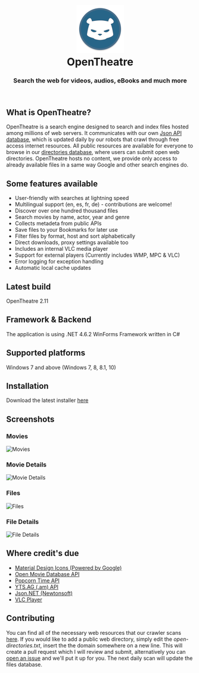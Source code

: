 <h1 align="center">
  <img src="/opentheatre/Resources/opentheatre-logo.png" height="128" width="128" alt="Logo" />
  <br />
  OpenTheatre
</h1>

<h3 align="center">Search the web for videos, audios, eBooks and much more </h3>
<div align="center">
</div>
<br />

## What is OpenTheatre?
OpenTheatre is a search engine designed to search and index files hosted among millions of web servers. It communicates with our own [Json API database](https://dropbox.com/sh/bqb14ty282xm9xi/AACeniqYjhq2auw3KU3oNW2Fa?dl=0), which is updated daily by our robots that crawl through free access internet resources. All public resources are available for everyone to browse in our [directories database](https://github.com/invu/opentheatre-app/tree/master/assets), where users can submit open web directories. OpenTheatre hosts no content, we provide only access to already available files in a same way Google and other search engines do.

## Some features available
- User-friendly with searches at lightning speed
- Multilingual support (en, es, fr, de) - contributions are welcome!
- Discover over one hundred thousand files
- Search movies by name, actor, year and genre
- Collects metadeta from public APIs
- Save files to your Bookmarks for later use
- Filter files by format, host and sort alphabetically
- Direct downloads, proxy settings available too
- Includes an internal VLC media player 
- Support for external players (Currently includes WMP, MPC & VLC)
- Error logging for exception handling
- Automatic local cache updates

## Latest build
OpenTheatre 2.11

## Framework & Backend
The application is using .NET 4.6.2 WinForms Framework written in C#

## Supported platforms
Windows 7 and above (Windows 7, 8, 8.1, 10)

## Installation
Download the latest installer [here](https://github.com/invu/opentheatre-app/releases/download/0.2.11.0/OpenTheatreInstaller.exe)

## Screenshots
### Movies
![Movies](https://raw.githubusercontent.com/invu/opentheatre-app/master/screenshots/movies.png)

### Movie Details
![Movie Details](https://raw.githubusercontent.com/invu/opentheatre-app/master/screenshots/movie%20details.png)

### Files
![Files](https://raw.githubusercontent.com/invu/opentheatre-app/master/screenshots/files.png)

### File Details
![File Details](https://raw.githubusercontent.com/invu/opentheatre-app/master/screenshots/file%20details.png)

## Where credit's due
- [Material Design Icons (Powered by Google)](https://materialdesignicons.com/)
- [Open Movie Database API](https://omdbapi.com)
- [Popcorn Time API](https://popcorntime.sh/)
- [YTS.AG (.am) API](https://yts.am/)
- [Json.NET (Newtonsoft)](https://newtonsoft.com/json)
- [VLC Player](https://videolan.org/vlc/)

## Contributing
You can find all of the necessary web resources that our crawler scans [here](https://github.com/invu/opentheatre/assets/). If you would like to add a public web directory, simply edit the *open-directories.txt*, insert the the domain somewhere on a new line. This will create a pull request which I will review and submit, alternatively you can [open an issue](https://github.com/invu/opentheatre/issues/new) and we'll put it up for you. The next daily scan will update the files database.
